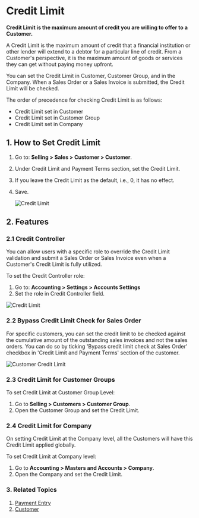 <!-- add-breadcrumbs -->
# Credit Limit

**Credit Limit is the maximum amount of credit you are willing to offer to a Customer.**

A Credit Limit is the maximum amount of credit that a financial institution or
other lender will extend to a debtor for a particular line of credit. From a
Customer's perspective, it is the maximum amount of goods or services they can get without paying money upfront.

You can set the Credit Limit in Customer, Customer Group, and in the Company.
When a Sales Order or a Sales Invoice is submitted, the Credit Limit will be checked.

The order of precedence for checking Credit Limit is as follows:

* Credit Limit set in Customer
* Credit Limit set in Customer Group
* Credit Limit set in Company


## 1. How to Set Credit Limit
1. Go to: **Selling > Sales > Customer > Customer**.
1. Under Credit Limit and Payment Terms section, set the Credit Limit.
1. If you leave the Credit Limit as the default, i.e., 0, it has no effect.
1. Save.

    <img class="screenshot" alt="Credit Limit" src="{{docs_base_url}}/assets/img/accounts/customer-credit-limit.png">

## 2. Features
### 2.1 Credit Controller
You can allow users with a specific role to override the Credit Limit validation and submit a Sales Order or Sales Invoice even when a Customer's Credit Limit is fully utilized.

To set the Credit Controller role:

1. Go to: **Accounting > Settings > Accounts Settings**
1. Set the role in Credit Controller field.

<img class="screenshot" alt="Credit Limit" src="{{docs_base_url}}/assets/img/accounts/credit_controller_role.png">

### 2.2 Bypass Credit Limit Check for Sales Order

For specific customers, you can set the credit limit to be checked against the cumulative amount of the outstanding sales invoices and not the sales orders. You can do so by ticking 'Bypass credit limit check at Sales Order' checkbox in 'Credit Limit and Payment Terms' section of the customer.

<img class="screenshot" alt="Customer Credit Limit" src="{{docs_base_url}}/assets/img/accounts/customer-credit-limit-bypass.png">


### 2.3 Credit Limit for Customer Groups
To set Credit Limit at Customer Group Level:

1. Go to **Selling > Customers > Customer Group**.
1. Open the Customer Group and set the Credit Limit.

### 2.4 Credit Limit for Company
On setting Credit Limit at the Company level, all the Customers will have this Credit Limit applied globally.

To set Credit Limit at Company level:

1. Go to **Accounting > Masters and Accounts > Company**.
1. Open the Company and set the Credit Limit.

### 3. Related Topics
1. [Payment Entry](/docs/v12/user/manual/en/accounts/payment-entry)
1. [Customer](/docs/v12/user/manual/en/CRM/customer)
